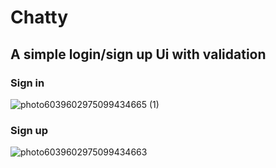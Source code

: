 # Chatty
## A simple login/sign up Ui with validation

### Sign in

![photo6039602975099434665 (1)](https://user-images.githubusercontent.com/81862730/139152886-5e401f33-addd-4533-b789-326812078450.jpg)

### Sign up

![photo6039602975099434663](https://user-images.githubusercontent.com/81862730/139152750-afbbaec9-0995-4a78-97ac-59a9100655ec.jpg)

